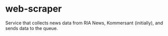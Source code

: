 # web-scraper
Service that collects news data from RIA News, Kommersant (initially), and sends data to the queue.
